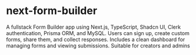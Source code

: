 # next-form-builder
A fullstack Form Builder app using Next.js, TypeScript, Shadcn UI, Clerk authentication, Prisma ORM, and MySQL. Users can sign up, create custom forms, share them, and collect responses. Includes a clean dashboard for managing forms and viewing submissions. Suitable for creators and admins
